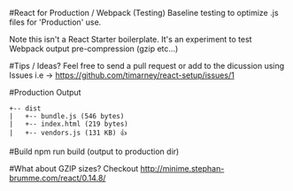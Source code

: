 #React for Production / Webpack (Testing)
Baseline testing to optimize .js files for 'Production' use.

Note this isn't a React Starter boilerplate.  It's an experiment to test Webpack output pre-compression (gzip etc...)

#Tips / Ideas?
Feel free to send a pull request or add to the dicussion using Issues i.e -> https://github.com/timarney/react-setup/issues/1

#Production Output
```
+-- dist
|   +-- bundle.js (546 bytes)
|   +-- index.html (219 bytes)
|   +-- vendors.js (131 KB) 👍
```

#Build
npm run build (output to production dir)

#What about GZIP sizes?
Checkout http://minime.stephan-brumme.com/react/0.14.8/


